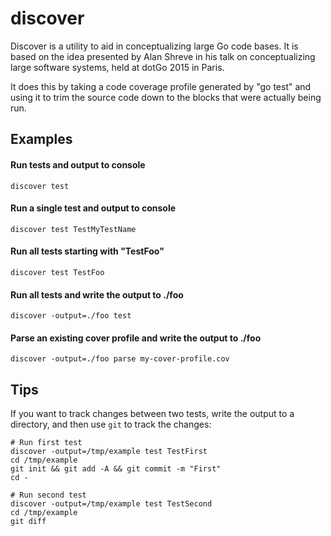 discover
========

Discover is a utility to aid in conceptualizing large Go code bases.
It is based on the idea presented by Alan Shreve in his talk on
conceptualizing large software systems, held at dotGo 2015 in Paris.

It does this by taking a code coverage profile generated by "go test"
and using it to trim the source code down to the blocks that were
actually being run.

Examples
--------

#### Run tests and output to console
`discover test`

#### Run a single test and output to console
`discover test TestMyTestName`

#### Run all tests starting with "TestFoo"
`discover test TestFoo`

#### Run all tests and write the output to ./foo
`discover -output=./foo test`

#### Parse an existing cover profile and write the output to ./foo
`discover -output=./foo parse my-cover-profile.cov`

Tips
----

If you want to track changes between two tests, write the output to a directory,
and then use `git` to track the changes:

```
# Run first test
discover -output=/tmp/example test TestFirst
cd /tmp/example
git init && git add -A && git commit -m "First"
cd -

# Run second test
discover -output=/tmp/example test TestSecond
cd /tmp/example
git diff
```
